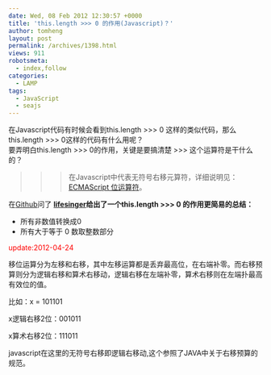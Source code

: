 ```yaml
---
date: Wed, 08 Feb 2012 12:30:57 +0000
title: 'this.length >>> 0 的作用(Javascript)？'
author: tomheng
layout: post
permalink: /archives/1398.html
views: 911
robotsmeta:
  - index,follow
categories:
  - LAMP
tags:
  - JavaScript
  - seajs
---
```

在Javascript代码有时候会看到this.length >>> 0 这样的类似代码，那么this.length >>> 0这样的代码有什么用呢？  
要弄明白this.length >>> 0的作用，关键是要搞清楚 >>> 这个运算符是干什么的？

>>>在Javascript中代表无符号右移元算符，详细说明见：[ECMAScript 位运算符][1]。

在[Github][2]问了 **[lifesinger][3]**给出了一个this.length >>> 0 的作用更简易的总结**：**

  * 所有非数值转换成0
  * 所有大于等于 0 数取整数部分

<span style="color: #ff0000;">update:2012-04-24</span>

移位运算分为左移和右移，其中左移运算都是丢弃最高位，在右端补零。而右移预算则分为逻辑右移和算术右移动，逻辑右移在左端补零，算术右移则在左端扑最高有效位的值。

比如：x = 101101

x逻辑右移2位：001011

x算术右移2位：111011

javascript在这里的无符号右移即逻辑右移动,这个参照了JAVA中关于右移预算的规范。

 [1]: http://www.w3school.com.cn/js/pro_js_operators_bitwise.asp
 [2]: https://github.com
 [3]: https://github.com/lifesinger

